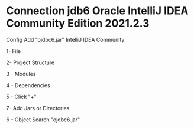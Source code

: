 # Connection jdb6 Oracle IntelliJ IDEA Community Edition 2021.2.3

Config Add "ojdbc6.jar"  IntelliJ IDEA Community

1-  File

2-  Project Structure

3 - Modules

4 - Dependencies

5 - Click "+"

7-  Add Jars or Directories

6 - Object Search "ojdbc6.jar" 
